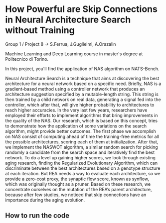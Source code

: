 # How Powerful are Skip Connections in Neural Architecture Search without Training
Group 1 / Project 8 -> S.Ferrua, J.Guglielmi, A.Orazalin

Machine Learning and Deep Learning course in master's degree at Politecnico di Torino.

In this project, you'll find the application of NAS algorithm on NATS-Bench. 

Neural Architecture Search is a technique that aims at discovering the best architecture for a neural network based on a specific need. Briefly, NAS is a gradient-based method using a controller network that produces an architecture suggestion specified by a mutable-length string. This string is then trained by a child network on real data, generating a signal fed into the controller, which after that, will give higher probability to architectures to reach higher accuracies. 
In the very last few years, researchers have employed their efforts to implement algorithms that bring improvements in the quality of the NAS. Our research, which is based on this concept, tries to demonstrate how the application of some variations on the search algorithm, might provide better outcomes.
The first phase we accomplish on NAS consist of computing ahead of time the training-free metrics for all the possible architectures, scoring each of them at initialization. After that, we implement the NASWOT algorithm, a similar random search for picking randomly a candidate from the search space and iteratively find the best network. To do a level up gaining higher scores, we look through existing aging research, finding the Regularized Evolutionary Algorithm, which can discriminate between the best architectures based on a genotype structure at each iteration. But REA needs a way to evaluate each architecture, so we provide a zero-cost proxy, the synaptic flow score, known as synflow, which was originally thought as a pruner.
Based on these research, we concentrate ourselves on the mutation of the REA’s parent architecture, because after few studies, we noticed that skip connections have an importance during the aging evolution.

## How to run the code
